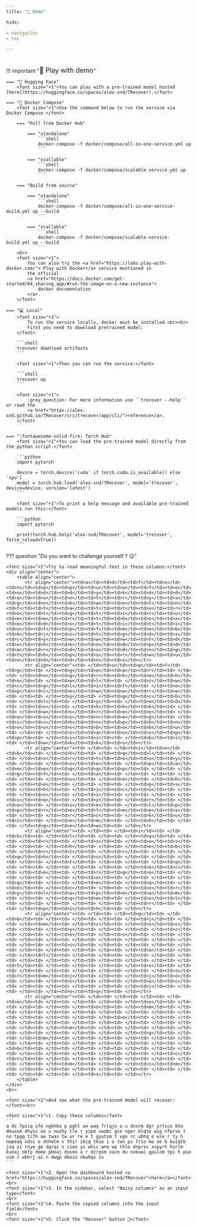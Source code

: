 ```yaml
---
title: "👀 Demo"

hide:

- navigation
- toc

---
```


#      

!!! important "<font size="+1">👀 Play with demo</font>"

    === "🤗 Hugging Face"
        <font size="+1">You can play with a pre-trained model hosted [here](https://huggingface.co/spaces/alex-snd/TRecover).</font>

    === "🐳 Docker Compose"
        <font size="+1">Use the command below to run the service via Docker Compose.</font>

        === "Pull from Docker Hub"

            === "standalone"
                ```shell
                docker-compose -f docker/compose/all-in-one-service.yml up
                ```

            === "scallable"
                ```shell
                docker-compose -f docker/compose/scalable-service.yml up
                ```
        
        === "Build from source"
            
            === "standalone"
                ```shell
                docker-compose -f docker/compose/all-in-one-service-duild.yml up --build
                ```

            === "scallable"
                ```shell
                docker-compose -f docker/compose/scalable-service-build.yml up --build
                ```
        <br>
        <font size="+1">
            You can also try the <a href="https://labs.play-with-docker.com/"> Play with Docker</a> service mentioned in
            the official 
            <a href="https://docs.docker.com/get-started/04_sharing_app/#run-the-image-on-a-new-instance">
                docker documentation
            </a>. 
        </font>

    === "💻 Local"
        <font size="+1">
            To run the service locally, docker must be installed.<br><br>
            First you need to download pretrained model:
        </font>

        ```shell
        trecover download artifacts
        ```
        
        <font size="+1">Then you can run the service:</font>
        
        ```shell
        trecover up
        ```
        
        <font size="+1">
            :grey_question: For more information use ``trecover --help`` or read the 
            <a href="https://alex-snd.github.io/TRecover/src/trecover/app/cli/">reference</a>.
        </font>
        
        
    === ":fontawesome-solid-fire: Torch Hub"
        <font size="+1">You can load the pre-trained model directly from the python script.</font>
        
        ```python
        import pytorch
        
        device = torch.device('cuda' if torch.cuda.is_available() else 'cpu')
        model = torch.hub.load('alex-snd/TRecover', model='trecover', device=device, version='latest')
        ```

        <font size="+1">To print a help message and available pre-trained models run this:</font>
        
        ```python
        import pytorch
        
        print(torch.hub.help('alex-snd/TRecover', model='trecover', force_reload=True))
        ```


??? question "Do you want to challenge yourself ? 😉"
    
    <font size="+1">Try to read meaningful text in these columns:</font>
    <div align="center">
        <table align="center">
           <tr align="center"><td>a</td><td>d</td><td>f</td><td>o</td><td>n</td><td>p</td><td>p</td><td>u</td><td>w</td><td>f</td><td>o</td><td>u</td><td>d</td><td>d</td><td>y</td><td>k</td><td>d</td><td>d</td><td>a</td><td>u</td><td>n</td><td>t</td><td>r</td><td>y</td><td>x</td><td>g</td><td>n</td><td>k</td><td>w</td><td>n</td><td>t</td><td>n</td><td>t</td><td>t</td><td>a</td><td>t</td><td>t</td><td>u</td><td>r</td><td>e</td><td>t</td><td>g</td><td>t</td><td>x</td><td>r</td><td>u</td><td>e</td><td>w</td><td>r</td><td>t</td><td>h</td><td>n</td><td>x</td><td>o</td><td>d</td><td>v</td><td>t</td><td>i</td><td>t</td><td>i</td><td>o</td><td>t</td><td>p</td><td>f</td><td>m</td><td>o</td><td>b</td><td>k</td><td>j</td><td>z</td><td>t</td><td>g</td><td>d</td><td>s</td><td>c</td><td>y</td><td>w</td><td>w</td><td>w</td><td>t</td><td>d</td><td>x</td><td>h</td><td>k</td><td>n</td><td>d</td><td>p</td><td>d</td><td>a</td><td>r</td><td>d</td><td>x</td><td>d</td><td>n</td><td>g</td><td>t</td><td>h</td><td>p</td><td>u</td><td>r</td><td>w</td><td>u</td><td>n</td><td>d</td><td>d</td><td>n</td><td>z</td></tr>
           <tr align="center"><td> </td><td>s</td><td>p</td><td>f</td><td>g</td><td> </td><td>g</td><td>e</td><td>a</td><td>r</td><td> </td><td> </td><td>n</td><td>g</td><td>r</td><td>h</td><td>e</td><td>h</td><td>o</td><td> </td><td>w</td><td>l</td><td> </td><td>z</td><td>w</td><td>c</td><td>g</td><td>l</td><td>i</td><td>f</td><td> </td><td>o</td><td>p</td><td>c</td><td>e</td><td>w</td><td>w</td><td>r</td><td>e</td><td> </td><td> </td><td>y</td><td> </td><td>g</td><td>c</td><td>b</td><td> </td><td>l</td><td> </td><td>y</td><td> </td><td>w</td><td>d</td><td> </td><td>n</td><td> </td><td>h</td><td>k</td><td>k</td><td> </td><td> </td><td>w</td><td>s</td><td>r</td><td>o</td><td>e</td><td> </td><td>u</td><td>s</td><td>i</td><td>n</td><td>e</td><td>g</td><td> </td><td>i</td><td>s</td><td>h</td><td>n</td><td>p</td><td>h</td><td>n</td><td>v</td><td>u</td><td>v</td><td>b</td><td>o</td><td>b</td><td>u</td><td> </td><td> </td><td>z</td><td>a</td><td>u</td><td>x</td><td>p</td><td>p</td><td> </td><td>i</td><td>i</td><td> </td><td>b</td><td>i</td><td> </td><td>w</td><td>k</td><td>k</td><td>s</td></tr>
           <tr align="center"><td> </td><td> </td><td>z</td><td>e</td><td>k</td><td> </td><td>h</td><td> </td><td>q</td><td>l</td><td> </td><td> </td><td>x</td><td>r</td><td>t</td><td>o</td><td>u</td><td>y</td><td> </td><td> </td><td>z</td><td>e</td><td> </td><td>p</td><td>a</td><td>e</td><td>e</td><td>q</td><td>q</td><td>p</td><td> </td><td> </td><td>g</td><td>f</td><td> </td><td>a</td><td> </td><td> </td><td> </td><td> </td><td> </td><td>u</td><td> </td><td>o</td><td> </td><td>h</td><td> </td><td>e</td><td> </td><td> </td><td> </td><td>p</td><td>s</td><td> </td><td>h</td><td> </td><td>i</td><td>c</td><td>u</td><td> </td><td> </td><td>n</td><td> </td><td>i</td><td> </td><td> </td><td> </td><td>i</td><td>q</td><td> </td><td>y</td><td> </td><td>r</td><td> </td><td>o</td><td> </td><td>i</td><td>e</td><td> </td><td>l</td><td>p</td><td>p</td><td>r</td><td>e</td><td>f</td><td>m</td><td>e</td><td>s</td><td> </td><td> </td><td>r</td><td>c</td><td> </td><td>k</td><td>u</td><td>i</td><td> </td><td>e</td><td>m</td><td> </td><td>h</td><td> </td><td> </td><td>g</td><td>e</td><td>w</td><td> </td></tr>
           <tr align="center"><td> </td><td> </td><td>i</td><td> </td><td>h</td><td> </td><td>l</td><td> </td><td> </td><td>q</td><td> </td><td> </td><td>r</td><td> </td><td>s</td><td> </td><td>a</td><td>s</td><td> </td><td> </td><td>h</td><td> </td><td> </td><td>e</td><td>b</td><td> </td><td>r</td><td>t</td><td> </td><td>r</td><td> </td><td> </td><td>q</td><td>h</td><td> </td><td>s</td><td> </td><td> </td><td> </td><td> </td><td> </td><td>t</td><td> </td><td> </td><td> </td><td>q</td><td> </td><td> </td><td> </td><td> </td><td> </td><td>e</td><td>c</td><td> </td><td>e</td><td> </td><td>r</td><td>q</td><td>o</td><td> </td><td> </td><td> </td><td> </td><td>o</td><td> </td><td> </td><td> </td><td>q</td><td> </td><td> </td><td>e</td><td> </td><td>q</td><td> </td><td>e</td><td> </td><td>c</td><td> </td><td> </td><td>o</td><td>r</td><td>y</td><td>l</td><td>a</td><td>p</td><td>e</td><td>a</td><td>m</td><td> </td><td> </td><td>q</td><td>e</td><td> </td><td>u</td><td>l</td><td> </td><td> </td><td> </td><td> </td><td> </td><td>r</td><td> </td><td> </td><td>p</td><td>i</td><td>h</td><td> </td></tr>
           <tr align="center"><td> </td><td> </td><td>q</td><td> </td><td>b</td><td> </td><td> </td><td> </td><td> </td><td>j</td><td> </td><td> </td><td>m</td><td> </td><td>c</td><td> </td><td>s</td><td>c</td><td> </td><td> </td><td>y</td><td> </td><td> </td><td> </td><td>c</td><td> </td><td> </td><td>o</td><td> </td><td>s</td><td> </td><td> </td><td> </td><td> </td><td> </td><td> </td><td> </td><td> </td><td> </td><td> </td><td> </td><td>s</td><td> </td><td> </td><td> </td><td> </td><td> </td><td> </td><td> </td><td> </td><td> </td><td>a</td><td> </td><td> </td><td>l</td><td> </td><td> </td><td> </td><td> </td><td> </td><td> </td><td> </td><td> </td><td> </td><td> </td><td> </td><td> </td><td>t</td><td> </td><td> </td><td> </td><td> </td><td>s</td><td> </td><td> </td><td> </td><td> </td><td> </td><td> </td><td> </td><td>s</td><td>r</td><td>m</td><td>j</td><td> </td><td> </td><td>j</td><td>o</td><td> </td><td> </td><td>s</td><td> </td><td> </td><td>a</td><td>c</td><td> </td><td> </td><td> </td><td> </td><td> </td><td>j</td><td> </td><td> </td><td> </td><td>o</td><td>q</td><td> </td></tr>
           <tr align="center"><td> </td><td> </td><td> </td><td> </td><td>o</td><td> </td><td> </td><td> </td><td> </td><td>o</td><td> </td><td> </td><td> </td><td> </td><td>o</td><td> </td><td>m</td><td> </td><td> </td><td> </td><td> </td><td> </td><td> </td><td> </td><td> </td><td> </td><td> </td><td> </td><td> </td><td>o</td><td> </td><td> </td><td> </td><td> </td><td> </td><td> </td><td> </td><td> </td><td> </td><td> </td><td> </td><td>m</td><td> </td><td> </td><td> </td><td> </td><td> </td><td> </td><td> </td><td> </td><td> </td><td>q</td><td> </td><td> </td><td>m</td><td> </td><td> </td><td> </td><td> </td><td> </td><td> </td><td> </td><td> </td><td> </td><td> </td><td> </td><td> </td><td>b</td><td> </td><td> </td><td> </td><td> </td><td> </td><td> </td><td> </td><td> </td><td> </td><td> </td><td> </td><td> </td><td>c</td><td>t</td><td> </td><td> </td><td> </td><td> </td><td> </td><td> </td><td> </td><td> </td><td>m</td><td> </td><td> </td><td>i</td><td>m</td><td> </td><td> </td><td> </td><td> </td><td> </td><td> </td><td> </td><td> </td><td> </td><td> </td><td>s</td><td> </td></tr>
        </table>
    </div>
    <br>
    
    <font size="+1">And see what the pre-trained model will recover:</font><br>
    
    <font size="+1">1. Copy these columns</font>
    ```
    a ds fpziq ofe ngkhbo p pghl ue waq frlqjo o u dnxrm dgr yrtsco kho deuasm dhysc ao u nwzhy tle r yzpe xwabc gce nger klqto wiq nfprso t no tpgq tcfh ae twas tw ur re e t gyutsm t xgo rc ubhq e wle r ty h nwpeaq xdsc o dnhelm v thir ikcq tkuo i o twn ps frio mo oe b kuiqtb jsq zi tnye ge dgrqs s cioe ys whic wne wp thlo dnprsc xvpyrt hurlm kveaj nbfp dome pbeaj dusmo a r dzrqsm xace du nxkuai gpulcm tpi h pie uim r wbhrj ui n dwgp dkeio nkwhqs zs
    ```
    
    <font size="+1">2. Open the dashboard hosted <a href="https://huggingface.co/spaces/alex-snd/TRecover">here</a></font>
    <br>    
    <font size="+1">3. In the sidebar, select "Noisy columns" as an input type</font>
    <br>    
    <font size="+1">4. Paste the copied columns into the input field</font>
    <br>    
    <font size="+1">5. Click the "Recover" button 🎉</font>


